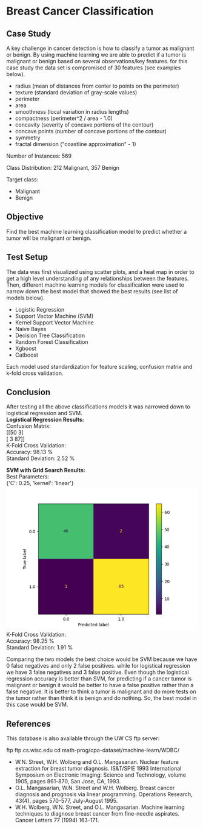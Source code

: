 # Breast Cancer Classification
## Case Study
A key challenge in cancer detection is how to classify a tumor as malignant or benign.
By using machine learning we are able to predict if a tumor is malignant or benign
based on several observations/key features. for this case study the data set is compromised
of 30 features (see examples below).
  - radius (mean of distances from center to points on the perimeter)
  - texture (standard deviation of gray-scale values)
  - perimeter
  - area
  - smoothness (local variation in radius lengths)
  - compactness (perimeter^2 / area - 1.0)
  - concavity (severity of concave portions of the contour)
  - concave points (number of concave portions of the contour)
  - symmetry 
  - fractal dimension ("coastline approximation" - 1)

Number of Instances: 569

Class Distribution: 212 Malignant, 357 Benign

Target class:
   - Malignant
   - Benign

## Objective
Find the best machine learning classification model to predict whether a tumor will
be malignant or benign. 

## Test Setup
The data was first visualized using scatter plots, and a heat map in order to get
a high level understanding of any relationships between the features. Then, different
machine learning models for classification were used to narrow down the best model
that showed the best results (see list of models below).
* Logistic Regression
* Support Vector Machine (SVM)
* Kernel Support Vector Machine
* Naive Bayes
* Decision Tree Classification
* Random Forest Classification
* Xgboost
* Catboost

Each model used standardization for feature scaling, confusion matrix 
and k-fold cross validation. 

## Conclusion
After testing all the above classifications models it was narrowed down
to logistical regression and SVM. <br />
**Logistical Regression Results:** <br />
Confusion Matrix: <br />
[[50  3] <br />
 [ 3 87]] <br />
K-Fold Cross Validation: <br />
Accuracy: 98.13 % <br />
Standard Deviation: 2.52 % <br />

**SVM with Grid Search Results:** <br />
Best Parameters: <br />
{'C': 0.25, 'kernel': 'linear'} <br />
<img src="confusion_matrix.png"> <br />
K-Fold Cross Validation: <br />
Accuracy: 98.25 % <br />
Standard Deviation: 1.91 % <br />

Comparing the two models the best choice would be SVM because we have 0 false negatives
and only 2 false positives. while for logistical regression we have 3 false negatives
and 3 false positive. Even though the logistical regression accuracy is better than SVM,
for predicting if a cancer tumor is malignant or benign it would
be better to have a false positive rather than a false negative. It is better
to think a tumor is malignant and do more tests on the tumor rather than think it is
benign and do nothing. So, the best model in this case would be SVM.




## References
This database is also available through the UW CS ftp server:

ftp ftp.cs.wisc.edu
cd math-prog/cpo-dataset/machine-learn/WDBC/

   - W.N. Street, W.H. Wolberg and O.L. Mangasarian. Nuclear feature extraction 
     for breast tumor diagnosis. IS&T/SPIE 1993 International Symposium on 
     Electronic Imaging: Science and Technology, volume 1905, pages 861-870,
     San Jose, CA, 1993.
   - O.L. Mangasarian, W.N. Street and W.H. Wolberg. Breast cancer diagnosis and 
     prognosis via linear programming. Operations Research, 43(4), pages 570-577, 
     July-August 1995.
   - W.H. Wolberg, W.N. Street, and O.L. Mangasarian. Machine learning techniques
     to diagnose breast cancer from fine-needle aspirates. Cancer Letters 77 (1994) 
     163-171.

